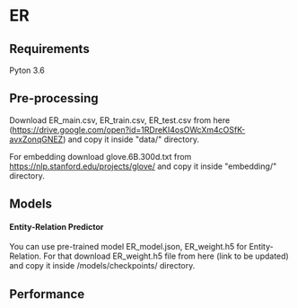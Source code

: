 # ER
## Requirements
Pyton 3.6

## Pre-processing
Download ER_main.csv, ER_train.csv, ER_test.csv from here (https://drive.google.com/open?id=1RDreKI4osOWcXm4cOSfK-avxZonqGNEZ) and copy it inside "data/" directory.

For embedding download glove.6B.300d.txt from https://nlp.stanford.edu/projects/glove/ and copy it inside "embedding/" directory.

## Models

#### Entity-Relation Predictor
You can use pre-trained model ER_model.json, ER_weight.h5 for Entity-Relation. For that download ER_weight.h5 file from here (link to be updated) and copy it inside /models/checkpoints/ directory.

## Performance
